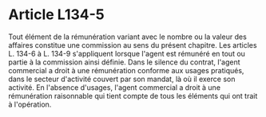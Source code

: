# Article L134-5

Tout élément de la rémunération variant avec le nombre ou la valeur des affaires constitue une commission au sens du présent chapitre. Les articles L. 134-6 à L. 134-9 s'appliquent lorsque l'agent est rémunéré en tout ou partie à la commission ainsi définie. Dans le silence du contrat, l'agent commercial a droit à une rémunération conforme aux usages pratiqués, dans le secteur d'activité couvert par son mandat, là où il exerce son activité. En l'absence d'usages, l'agent commercial a droit à une rémunération raisonnable qui tient compte de tous les éléments qui ont trait à l'opération.